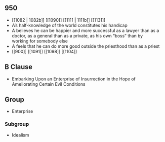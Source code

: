 ## 950
- [[1082 | 1082b]] [[1090]] [[1111 | 1111b]] [[1131]] 
- A’s half-knowledge of the world constitutes his handicap
- A believes he can be happier and more successful as a lawyer than as a doctor, as a general than as a private, as his own “boss” than by working for somebody else
- A feels that he can do more good outside the priesthood than as a priest
- [[900]] [[1091]] [[1098]] [[1104]] 

## B Clause
- Embarking Upon an Enterprise of Insurrection in the Hope of Ameliorating Certain Evil Conditions

## Group
- Enterprise

### Subgroup
- Idealism

